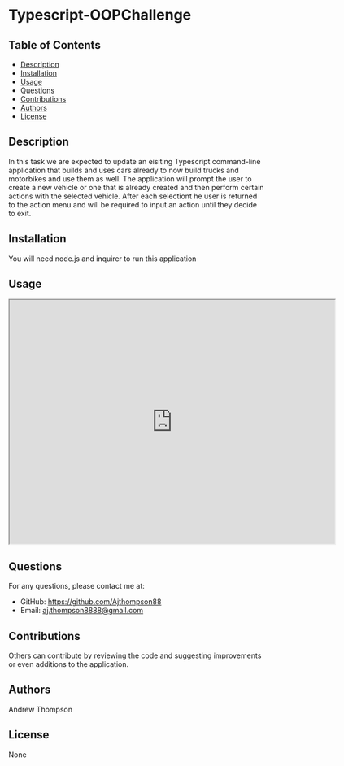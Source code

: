 
# Typescript-OOPChallenge

## Table of Contents
- [Description](#description)
- [Installation](#installation)
- [Usage](#usage)
- [Questions](#questions)
- [Contributions](#contributions)
- [Authors](#authors)
- [License](#license)

## Description
In this task we are expected to update an eisiting Typescript command-line application that builds and uses cars already to now build trucks and motorbikes and use them as well. The application will prompt the user to create a  new vehicle or one that is already created and then perform certain actions with the selected vehicle. After each selectiont he user is returned to the action menu and will be required to input an action until they decide to exit. 

## Installation
You will need node.js and inquirer to run this application

## Usage

<iframe src="https://drive.google.com/file/d/1y15p50k34kp2iQxc8L50wNYWRsdw_gG1/preview" width="640" height="480"></iframe>

## Questions
For any questions, please contact me at:
- GitHub: https://github.com/Ajthompson88
- Email: aj.thompson8888@gmail.com

## Contributions
Others can contribute by reviewing the code and suggesting improvements or even additions to the application.

## Authors
Andrew Thompson

## License
None
